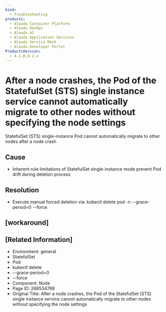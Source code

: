 ```yaml
---
kind:
  - Troubleshooting
products:
  - Alauda Container Platform
  - Alauda DevOps
  - Alauda AI
  - Alauda Application Services
  - Alauda Service Mesh
  - Alauda Developer Portal
ProductsVersion:
  - 4.1.0,4.2.x
---
```

<!-- A type of document that involves encountering a fault, diagnosing it, performing root cause analysis, and providing solutions. -->

# After a node crashes, the Pod of the StatefulSet (STS) single instance service cannot automatically migrate to other nodes without specifying the node settings

StatefulSet (STS) single-instance Pod cannot automatically migrate to other nodes after a node crash

## Cause
- Inherent rule limitations of StatefulSet single-instance mode prevent Pod drift during deletion process

## Resolution
- Execute manual forced deletion via: kubectl delete pod <pod-name> -n <namespace> --grace-period=0 --force

## [workaround]

## [Related Information]
- Environment: general
- StatefulSet
- Pod
- kubectl delete
- --grace-period=0
- --force
- Component: Node
- Page ID: 268534788
- Original Title: After a node crashes, the Pod of the StatefulSet (STS) single instance service cannot automatically migrate to other nodes without specifying the node settings
